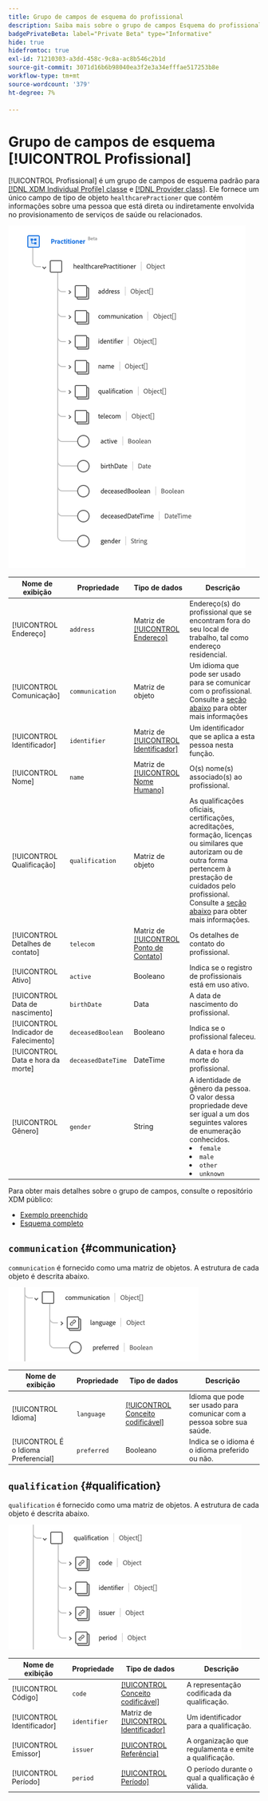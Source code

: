 ```yaml
---
title: Grupo de campos de esquema do profissional
description: Saiba mais sobre o grupo de campos Esquema do profissional.
badgePrivateBeta: label="Private Beta" type="Informative"
hide: true
hidefromtoc: true
exl-id: 71210303-a3dd-458c-9c8a-ac8b546c2b1d
source-git-commit: 3071d16b6b98040ea3f2e3a34efffae517253b8e
workflow-type: tm+mt
source-wordcount: '379'
ht-degree: 7%

---
```


# Grupo de campos de esquema [!UICONTROL Profissional]

[!UICONTROL Profissional] é um grupo de campos de esquema padrão para [[!DNL XDM Individual Profile] classe](../../../classes/individual-profile.md) e [[!DNL Provider class]](../../../classes/provider.md). Ele fornece um único campo de tipo de objeto `healthcarePractioner` que contém informações sobre uma pessoa que está direta ou indiretamente envolvida no provisionamento de serviços de saúde ou relacionados.

![Estrutura do grupo de campos](../../../images/healthcare/field-groups/practitioner/practitioner.png)

| Nome de exibição | Propriedade | Tipo de dados | Descrição |
| --- | --- | --- | --- |
| [!UICONTROL Endereço] | `address` | Matriz de [[!UICONTROL Endereço]](../data-types/address.md) | Endereço(s) do profissional que se encontram fora do seu local de trabalho, tal como endereço residencial. |
| [!UICONTROL Comunicação] | `communication` | Matriz de objeto | Um idioma que pode ser usado para se comunicar com o profissional. Consulte a [seção abaixo](#communication) para obter mais informações |
| [!UICONTROL Identificador] | `identifier` | Matriz de [[!UICONTROL Identificador]](../data-types/identifier.md) | Um identificador que se aplica a esta pessoa nesta função. |
| [!UICONTROL Nome] | `name` | Matriz de [[!UICONTROL Nome Humano]](../data-types/human-name.md) | O(s) nome(s) associado(s) ao profissional. |
| [!UICONTROL Qualificação] | `qualification` | Matriz de objeto | As qualificações oficiais, certificações, acreditações, formação, licenças ou similares que autorizam ou de outra forma pertencem à prestação de cuidados pelo profissional. Consulte a [seção abaixo](#qualification) para obter mais informações. |
| [!UICONTROL Detalhes de contato] | `telecom` | Matriz de [[!UICONTROL Ponto de Contato]](../data-types/contact-point.md) | Os detalhes de contato do profissional. |
| [!UICONTROL Ativo] | `active` | Booleano | Indica se o registro de profissionais está em uso ativo. |
| [!UICONTROL Data de nascimento] | `birthDate` | Data | A data de nascimento do profissional. |
| [!UICONTROL Indicador de Falecimento] | `deceasedBoolean` | Booleano | Indica se o profissional faleceu. |
| [!UICONTROL Data e hora da morte] | `deceasedDateTime` | DateTime | A data e hora da morte do profissional. |
| [!UICONTROL Gênero] | `gender` | String | A identidade de gênero da pessoa. O valor dessa propriedade deve ser igual a um dos seguintes valores de enumeração conhecidos. <li> `female` </li> <li> `male` </li> <li> `other` </li> <li> `unknown`</li> |

Para obter mais detalhes sobre o grupo de campos, consulte o repositório XDM público:

* [Exemplo preenchido](https://github.com/adobe/xdm/blob/master/extensions/industry/healthcare/fhir/fieldgroups/practitioner.example.1.json)
* [Esquema completo](https://github.com/adobe/xdm/blob/master/extensions/industry/healthcare/fhir/fieldgroups/practitioner.schema.json)

## `communication` {#communication}

`communication` é fornecido como uma matriz de objetos. A estrutura de cada objeto é descrita abaixo.

![estrutura de comunicação](../../../images/healthcare/field-groups/practitioner/communication.png)

| Nome de exibição | Propriedade | Tipo de dados | Descrição |
| --- | --- | --- | --- |
| [!UICONTROL Idioma] | `language` | [[!UICONTROL Conceito codificável]](../data-types/codeable-concept.md) | Idioma que pode ser usado para comunicar com a pessoa sobre sua saúde. |
| [!UICONTROL É o Idioma Preferencial] | `preferred` | Booleano | Indica se o idioma é o idioma preferido ou não. |

## `qualification` {#qualification}

`qualification` é fornecido como uma matriz de objetos. A estrutura de cada objeto é descrita abaixo.

![estrutura de qualificação](../../../images/healthcare/field-groups/practitioner/qualification.png)

| Nome de exibição | Propriedade | Tipo de dados | Descrição |
| --- | --- | --- | --- |
| [!UICONTROL Código] | `code` | [[!UICONTROL Conceito codificável]](../data-types/codeable-concept.md) | A representação codificada da qualificação. |
| [!UICONTROL Identificador] | `identifier` | Matriz de [[!UICONTROL Identificador]](../data-types/identifier.md) | Um identificador para a qualificação. |
| [!UICONTROL Emissor] | `issuer` | [[!UICONTROL Referência]](../data-types/reference.md) | A organização que regulamenta e emite a qualificação. |
| [!UICONTROL Período] | `period` | [[!UICONTROL Período]](../data-types/period.md) | O período durante o qual a qualificação é válida. |
